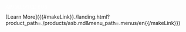 <p style="color: white !important; font-family: Raleway !important; margin: 0 0 10px 0; padding: 0 !important; font-weight:500 !important; font-style: normal !important;" class="headline-text asb">API SERVICE BUS</p>

<div class="headline-button" markdown="1">
[Learn More]({{#makeLink}}./landing.html?product_path=./products/asb.md&menu_path=.menus/en{{/makeLink}})
</div>